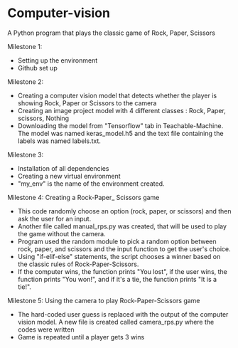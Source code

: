 # Computer-vision
A Python program that plays the classic game of Rock, Paper, Scissors

Milestone 1:
* Setting up the environment
* Github set up

Milestone 2:
* Creating a computer vision model that detects whether the player is showing Rock, Paper or Scissors to the camera
* Creating an image project model with 4 different classes : Rock, Paper, scissors, Nothing
* Downloading the model from "Tensorflow" tab in Teachable-Machine. The model was named keras_model.h5 and the text file containing the labels was named labels.txt.

Milestone 3:
* Installation of all dependencies
* Creating a new virtual environment
* "my_env" is the name of the environment created.

Milestone 4: Creating a Rock-Paper_ Scissors game
* This code randomly choose an option (rock, paper, or scissors) and then ask the user for an input.
* Another file called manual_rps.py was created, that will be used to play the game without the camera.
* Program used the random module to pick a random option between rock, paper, and scissors and the input function to get the user's choice.
* Using "if-elif-else" statements, the script chooses a winner based on the classic rules of Rock-Paper-Scissors.
* If the computer wins, the function prints "You lost", if the user wins, the function prints "You won!", and if it's a tie, the function prints "It is a tie!".

Milestone 5:
Using the camera to play Rock-Paper-Scissors game
* The hard-coded user guess is replaced with the output of the computer vision model. A new file is created called camera_rps.py where the codes were written
* Game is repeated until a player gets 3 wins
